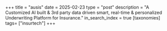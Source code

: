 +++
title = "ausis"
date = 2025-02-23
type = "post"
description = "A Customized AI built & 3rd party data driven smart, real-time & personalized Underwriting Platform for Insurance."
in_search_index = true
[taxonomies]
tags= ["insurtech"]
+++


